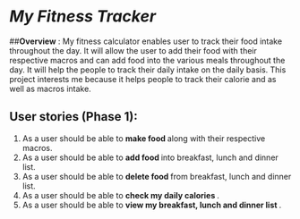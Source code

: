 # *My Fitness Tracker*

##**Overview** :
 My fitness calculator enables user to track their food intake throughout the day. It will allow the user to add 
their food with their respective macros and can add food into the various meals throughout the day. It will help the
people to track their daily intake on the daily basis. This project interests me because it helps people 
 to track their calorie and as well as macros intake.




## **User stories (Phase 1)**:
<ol>
<li>As a user should be able to <strong> make food </strong> along with their respective macros. </li>
<li>As a user should be able to <strong> add food </strong> into breakfast, lunch and dinner list. </li>
<li> As a user should be able to <strong> delete food </strong> from breakfast, lunch and dinner list. </li>
<li>As a user should be able to <strong> check my daily calories </strong>.</li>
<li>As a user should be able to <strong> view my breakfast, lunch and dinner list </strong>.</li>
</ol>
